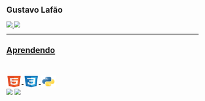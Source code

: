 ## Gustavo Lafão
<div>
  <a href="https://github.com/GustavoLafont">
  <img height="180em" src="https://github-readme-stats.vercel.app/api?username=GustavoLafont&show_icons=true&theme=tokyonight&include_all_commits=true&count_private=true"/>
  <img height="180em" src="https://github-readme-stats.vercel.app/api/top-langs/?username=GustavoLafont&layout=compact&langs_count=7&theme=tokyonight"/>
</div>
  
  <hr>
  <h2> Aprendendo <h2>
  <div style="display: inline_block"><br>
    <img align="center" alt="Gustta-HTML" height="30" width="40" src="https://raw.githubusercontent.com/devicons/devicon/master/icons/html5/html5-original.svg">
    <img align="center" alt="Gustta-CSS" height="30" width="40" src="https://raw.githubusercontent.com/devicons/devicon/master/icons/css3/css3-original.svg">
    <img align="center" alt="Gustta-Python" height="30" width="40" src="https://raw.githubusercontent.com/devicons/devicon/master/icons/python/python-original.svg">
  </div>
    
  <div>
     <a href="https://www.instagram.com/gusttav.henrique/" target="_blank"><img src="https://img.shields.io/badge/-Instagram-%23E4405F?style=for-the-badge&logo=instagram&logoColor=white" target="_blank"></a>
    <a href = "mailto:contato@gustavohenrique764@gmail.com"><img src="https://img.shields.io/badge/-Gmail-%23333?style=for-the-badge&logo=gmail&logoColor=white" target="_blank"</a>
  </div>
